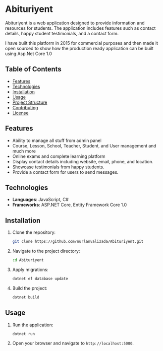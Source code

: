 # Abituriyent

Abituriyent is a web application designed to provide information and resources for students. The application includes features such as contact details, happy student testimonials, and a contact form.

I have built this platform in 2015 for commercial purposes and then made it open sourced to show how the production ready application can be built using Asp.Net Core 1.0

## Table of Contents

- [Features](#features)
- [Technologies](#technologies)
- [Installation](#installation)
- [Usage](#usage)
- [Project Structure](#project-structure)
- [Contributing](#contributing)
- [License](#license)

## Features

- Ability to manage all stuff from admin panel
- Course, Lesson, School, Teacher, Student, and User management and much more
- Online exams and complete learning platform
- Display contact details including website, email, phone, and location.
- Showcase testimonials from happy students.
- Provide a contact form for users to send messages.

## Technologies

- **Languages**: JavaScript, C#
- **Frameworks**: ASP.NET Core, Entity Framework Core 1.0

## Installation

1. Clone the repository:
    ```sh
    git clone https://github.com/nurlanvalizada/Abituriyent.git
    ```
2. Navigate to the project directory:
    ```sh
    cd Abituriyent
    ```
3. Apply migrations:
    ```sh
    dotnet ef database update
    ```
4. Build the project:
    ```sh
    dotnet build
    ```

## Usage

1. Run the application:
    ```sh
    dotnet run
    ```
2. Open your browser and navigate to `http://localhost:5000`.
